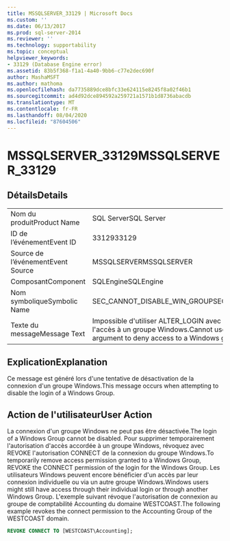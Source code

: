 ```yaml
---
title: MSSQLSERVER_33129 | Microsoft Docs
ms.custom: ''
ms.date: 06/13/2017
ms.prod: sql-server-2014
ms.reviewer: ''
ms.technology: supportability
ms.topic: conceptual
helpviewer_keywords:
- 33129 (Database Engine error)
ms.assetid: 83b5f368-f1a1-4a40-9bb6-c77e2dec690f
author: MashaMSFT
ms.author: mathoma
ms.openlocfilehash: da7735889dce8bfc33e624115e8245f8a02f46b1
ms.sourcegitcommit: ad4d92dce894592a259721a1571b1d8736abacdb
ms.translationtype: MT
ms.contentlocale: fr-FR
ms.lasthandoff: 08/04/2020
ms.locfileid: "87604506"
---
```

# <a name="mssqlserver_33129"></a><span data-ttu-id="e9ec9-102">MSSQLSERVER_33129</span><span class="sxs-lookup"><span data-stu-id="e9ec9-102">MSSQLSERVER_33129</span></span>
    
## <a name="details"></a><span data-ttu-id="e9ec9-103">Détails</span><span class="sxs-lookup"><span data-stu-id="e9ec9-103">Details</span></span>  
  
|||  
|-|-|  
|<span data-ttu-id="e9ec9-104">Nom du produit</span><span class="sxs-lookup"><span data-stu-id="e9ec9-104">Product Name</span></span>|<span data-ttu-id="e9ec9-105">SQL Server</span><span class="sxs-lookup"><span data-stu-id="e9ec9-105">SQL Server</span></span>|  
|<span data-ttu-id="e9ec9-106">ID de l’événement</span><span class="sxs-lookup"><span data-stu-id="e9ec9-106">Event ID</span></span>|<span data-ttu-id="e9ec9-107">33129</span><span class="sxs-lookup"><span data-stu-id="e9ec9-107">33129</span></span>|  
|<span data-ttu-id="e9ec9-108">Source de l’événement</span><span class="sxs-lookup"><span data-stu-id="e9ec9-108">Event Source</span></span>|<span data-ttu-id="e9ec9-109">MSSQLSERVER</span><span class="sxs-lookup"><span data-stu-id="e9ec9-109">MSSQLSERVER</span></span>|  
|<span data-ttu-id="e9ec9-110">Composant</span><span class="sxs-lookup"><span data-stu-id="e9ec9-110">Component</span></span>|<span data-ttu-id="e9ec9-111">SQLEngine</span><span class="sxs-lookup"><span data-stu-id="e9ec9-111">SQLEngine</span></span>|  
|<span data-ttu-id="e9ec9-112">Nom symbolique</span><span class="sxs-lookup"><span data-stu-id="e9ec9-112">Symbolic Name</span></span>|<span data-ttu-id="e9ec9-113">SEC_CANNOT_DISABLE_WIN_GROUP</span><span class="sxs-lookup"><span data-stu-id="e9ec9-113">SEC_CANNOT_DISABLE_WIN_GROUP</span></span>|  
|<span data-ttu-id="e9ec9-114">Texte du message</span><span class="sxs-lookup"><span data-stu-id="e9ec9-114">Message Text</span></span>|<span data-ttu-id="e9ec9-115">Impossible d'utiliser ALTER_LOGIN avec l'argument DISABLE pour refuser l'accès à un groupe Windows.</span><span class="sxs-lookup"><span data-stu-id="e9ec9-115">Cannot use ALTER_LOGIN with the DISABLE argument to deny access to a Windows group.</span></span>|  
  
## <a name="explanation"></a><span data-ttu-id="e9ec9-116">Explication</span><span class="sxs-lookup"><span data-stu-id="e9ec9-116">Explanation</span></span>  
 <span data-ttu-id="e9ec9-117">Ce message est généré lors d'une tentative de désactivation de la connexion d'un groupe Windows.</span><span class="sxs-lookup"><span data-stu-id="e9ec9-117">This message occurs when attempting to disable the login of a Windows Group.</span></span>  
  
## <a name="user-action"></a><span data-ttu-id="e9ec9-118">Action de l'utilisateur</span><span class="sxs-lookup"><span data-stu-id="e9ec9-118">User Action</span></span>  
 <span data-ttu-id="e9ec9-119">La connexion d'un groupe Windows ne peut pas être désactivée.</span><span class="sxs-lookup"><span data-stu-id="e9ec9-119">The login of a Windows Group cannot be disabled.</span></span> <span data-ttu-id="e9ec9-120">Pour supprimer temporairement l'autorisation d'accès accordée à un groupe Windows, révoquez avec REVOKE l'autorisation CONNECT de la connexion du groupe Windows.</span><span class="sxs-lookup"><span data-stu-id="e9ec9-120">To temporarily remove access permission granted to a Windows Group, REVOKE the CONNECT permission of the login for the Windows Group.</span></span> <span data-ttu-id="e9ec9-121">Les utilisateurs Windows peuvent encore bénéficier d'un accès par leur connexion individuelle ou via un autre groupe Windows.</span><span class="sxs-lookup"><span data-stu-id="e9ec9-121">Windows users might still have access through their individual login or through another Windows Group.</span></span> <span data-ttu-id="e9ec9-122">L'exemple suivant révoque l'autorisation de connexion au groupe de comptabilité Accounting du domaine WESTCOAST.</span><span class="sxs-lookup"><span data-stu-id="e9ec9-122">The following example revokes the connect permission to the Accounting Group of the WESTCOAST domain.</span></span>  
  
```sql  
REVOKE CONNECT TO [WESTCOAST\Accounting];  
```  
  
  

